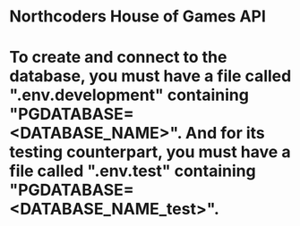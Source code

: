 # Northcoders House of Games API

# To create and connect to the database, you must have a file called ".env.development" containing "PGDATABASE=<DATABASE_NAME>". And for its testing counterpart, you must have a file called ".env.test" containing "PGDATABASE=<DATABASE_NAME_test>".

